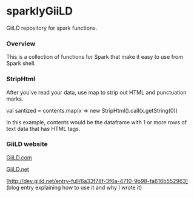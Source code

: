 # sparklyGiiLD
GiiLD repository for spark functions.

### Overview

This is a collection of functions for Spark that make it easy to use from Spark shell. 

### StripHtml

After you've read your data, use map to strip out HTML and punctuation marks.

val santized = contents.map(x => new StripHtml().call(x.getString(0))

In this example, contents would be the dataframe with 1 or more rows of text data that has HTML tags.

### GiiLD website
[GiiLD.com](http://www.giild.com)

[GiiLD.net](http://www.giild.net)

[http://dev.giild.net/entry-full/6a33f78f-3f6a-4710-9b98-fa616b552963] (blog entry explaining how to use it and why I wrote it)
